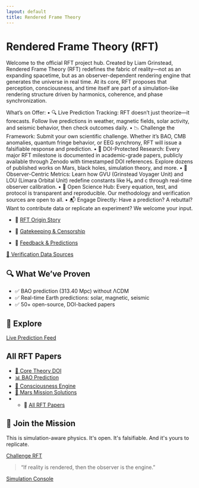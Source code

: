 ```yaml
---
layout: default
title: Rendered Frame Theory
---
```


# Rendered Frame Theory (RFT)  
Welcome to the official RFT project hub.
Created by Liam Grinstead, Rendered Frame Theory (RFT) redefines the fabric of reality—not as an expanding spacetime, but as an observer-dependent rendering engine that generates the universe in real time. At its core, RFT proposes that perception, consciousness, and time itself are part of a simulation-like rendering structure driven by harmonics, coherence, and phase synchronization.

What’s on Offer:
	•	🔍 Live Prediction Tracking: RFT doesn’t just theorize—it forecasts. Follow live predictions in weather, magnetic fields, solar activity, and seismic behavior, then check outcomes daily.
	•	📉 Challenge the Framework: Submit your own scientific challenge. Whether it’s BAO, CMB anomalies, quantum fringe behavior, or EEG synchrony, RFT will issue a falsifiable response and prediction.
	•	📄 DOI-Protected Research: Every major RFT milestone is documented in academic-grade papers, publicly available through Zenodo with timestamped DOI references. Explore dozens of published works on Mars, black holes, simulation theory, and more.
	•	🧠 Observer-Centric Metrics: Learn how GVU (Grinstead Voyager Unit) and LOU (Limara Orbital Unit) redefine constants like H₀ and c through real-time observer calibration.
	•	🔗 Open Science Hub: Every equation, test, and protocol is transparent and reproducible. Our methodology and verification sources are open to all.
	•	📬 Engage Directly: Have a prediction? A rebuttal? Want to contribute data or replicate an experiment? We welcome your input.

- 🧠 [RFT Origin Story](Story.md)

- 🚫 [Gatekeeping & Censorship](Gatekeeping.md)
  
- 💬 [Feedback & Predictions](Feedback.md)

<a href="data-sources.html">🔗 Verification Data Sources</a>


## 🔍 What We’ve Proven

- ✅ BAO prediction (313.40 Mpc) without ΛCDM
- ✅ Real-time Earth predictions: solar, magnetic, seismic
- ✅ 50+ open-source, DOI-backed papers

## 📂 Explore

<a href="live-feed.html">Live Prediction Feed</a>

## All RFT Papers
- [📄 Core Theory DOI](https://doi.org/10.5281/zenodo.15597158)
- [📊 BAO Prediction](https://doi.org/10.5281/zenodo.15670096)
- [🧠 Consciousness Engine](https://doi.org/10.5281/zenodo.15540548)
- [🚀 Mars Mission Solutions](https://doi.org/10.5281/zenodo.15561784)
- - 📄 [All RFT Papers](papers/index.md)

## 🧬 Join the Mission
This is simulation-aware physics. It's open. It's falsifiable. And it's yours to replicate.

<a href="challenge.html">Challenge RFT</a>
> “If reality is rendered, then the observer is the engine.”

<a href="simulation.html">Simulation Console</a>
